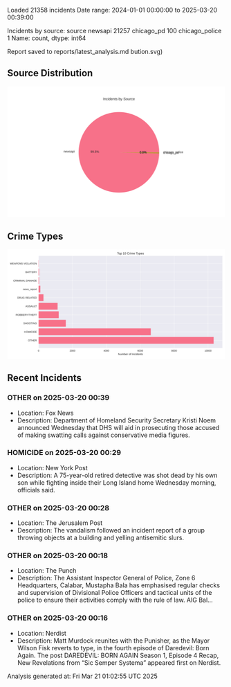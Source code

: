 
Loaded 21358 incidents
Date range: 2024-01-01 00:00:00 to 2025-03-20 00:39:00

Incidents by source:
source
newsapi           21257
chicago_pd          100
chicago_police        1
Name: count, dtype: int64

Report saved to reports/latest_analysis.md
bution.svg)

## Source Distribution
![Source Distribution](images/source_distribution.svg)

## Crime Types
![Crime Types](images/crime_types.svg)

## Recent Incidents

### OTHER on 2025-03-20 00:39
- Location: Fox News
- Description: Department of Homeland Security Secretary Kristi Noem announced Wednesday that DHS will aid in prosecuting those accused of making swatting calls against conservative media figures.


### HOMICIDE on 2025-03-20 00:29
- Location: New York Post
- Description: A 75-year-old retired detective was shot dead by his own son while fighting inside their Long Island home Wednesday morning, officials said.


### OTHER on 2025-03-20 00:28
- Location: The Jerusalem Post
- Description: The vandalism followed an incident report of a group throwing objects at a building and yelling antisemitic slurs.


### OTHER on 2025-03-20 00:18
- Location: The Punch
- Description: The Assistant Inspector General of Police, Zone 6 Headquarters, Calabar, Mustapha Bala has emphasised regular checks and supervision of Divisional Police Officers and tactical units of the police to ensure their activities comply with the rule of law. AIG Bal…


### OTHER on 2025-03-20 00:16
- Location: Nerdist
- Description: Matt Murdock reunites with the Punisher, as the Mayor Wilson Fisk reverts to type, in the fourth episode of Daredevil: Born Again. 
The post DAREDEVIL: BORN AGAIN Season 1, Episode 4 Recap, New Revelations from “Sic Semper Systema” appeared first on Nerdist.

Analysis generated at: Fri Mar 21 01:02:55 UTC 2025
